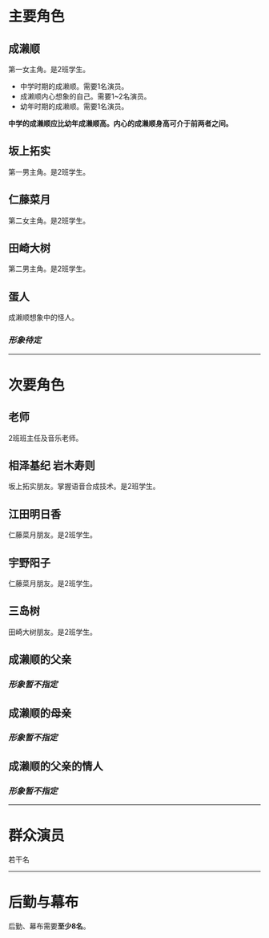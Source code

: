 # 主要角色
## 成濑顺  
第一女主角。是2班学生。   
- 中学时期的成濑顺。需要1名演员。
- 成濑顺内心想象的自己。需要1~2名演员。
- 幼年时期的成濑顺。需要1名演员。  

**中学的成濑顺应比幼年成濑顺高。内心的成濑顺身高可介于前两者之间。**





 
## 坂上拓实
第一男主角。是2班学生。  






## 仁藤菜月 
第二女主角。是2班学生。  






## 田崎大树
第二男主角。是2班学生。  






## 蛋人  
成濑顺想象中的怪人。  
### _形象待定_  
  




---------------------  
  
# 次要角色
## 老师   
2班班主任及音乐老师。  





## 相泽基纪 岩木寿则
坂上拓实朋友。掌握语音合成技术。是2班学生。  





## 江田明日香
仁藤菜月朋友。是2班学生。  





## 宇野阳子
仁藤菜月朋友。是2班学生。  





## 三岛树
田崎大树朋友。是2班学生。  





## 成濑顺的父亲  
### _形象暂不指定_  





## 成濑顺的母亲
### _形象暂不指定_  





## 成濑顺的父亲的情人  
### _形象暂不指定_  


---------------------  

# 群众演员
若干名

---------------------  

# 后勤与幕布
后勤、幕布需要**至少8名**。